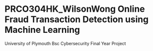 # PRCO304HK_WilsonWong Online Fraud Transaction Detection using Machine Learning
University of Plymouth Bsc Cybersecurity Final Year Project
